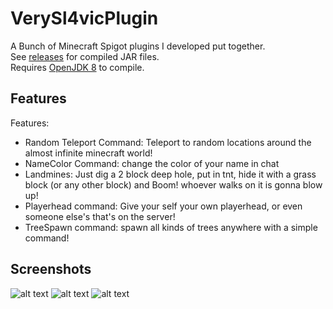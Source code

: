 # VerySl4vicPlugin
A Bunch of Minecraft Spigot plugins I developed put together. <br/>
See [releases](https://github.com/sl4vkek/VerySl4vicPlugin/releases) for compiled JAR files. <br/>
Requires [OpenJDK 8](https://adoptopenjdk.net/) to compile.
## Features
Features: <br/>
- Random Teleport Command: Teleport to random locations around the almost infinite minecraft world!
- NameColor Command: change the color of your name in chat
- Landmines: Just dig a 2 block deep hole, put in tnt, hide it with a grass block (or any other block) and Boom! whoever walks on it is gonna blow up!
- Playerhead command: Give your self your own playerhead, or even someone else's that's on the server!
- TreeSpawn command: spawn all kinds of trees anywhere with a simple command!
## Screenshots
![alt text](https://i.imgur.com/cS9FL0a.png)
![alt text](https://i.imgur.com/ghCnZLi.jpg)
![alt text](https://i.imgur.com/I0MbtQV.png)
